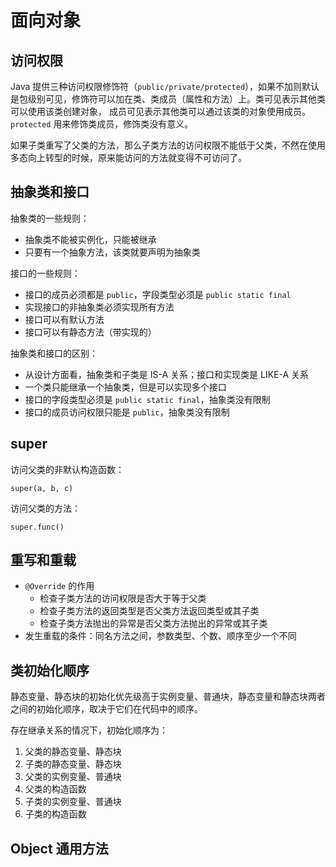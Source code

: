 # 面向对象

## 访问权限

Java 提供三种访问权限修饰符（`public/private/protected`），如果不加则默认是包级别可见，修饰符可以加在类、类成员（属性和方法）上。类可见表示其他类可以使用该类创建对象，
成员可见表示其他类可以通过该类的对象使用成员。`protected` 用来修饰类成员，修饰类没有意义。

如果子类重写了父类的方法，那么子类方法的访问权限不能低于父类，不然在使用多态向上转型的时候，原来能访问的方法就变得不可访问了。

## 抽象类和接口

抽象类的一些规则：

- 抽象类不能被实例化，只能被继承
- 只要有一个抽象方法，该类就要声明为抽象类

接口的一些规则：

- 接口的成员必须都是 `public`，字段类型必须是 `public static final`
- 实现接口的非抽象类必须实现所有方法
- 接口可以有默认方法
- 接口可以有静态方法（带实现的）

抽象类和接口的区别：

- 从设计方面看，抽象类和子类是 IS-A 关系；接口和实现类是 LIKE-A 关系
- 一个类只能继承一个抽象类，但是可以实现多个接口
- 接口的字段类型必须是 `public static final`，抽象类没有限制
- 接口的成员访问权限只能是 `public`，抽象类没有限制

## super

访问父类的非默认构造函数：

```
super(a, b, c)
```

访问父类的方法：

```
super.func()
```

## 重写和重载

- `@Override` 的作用
    - 检查子类方法的访问权限是否大于等于父类
    - 检查子类方法的返回类型是否父类方法返回类型或其子类
    - 检查子类方法抛出的异常是否父类方法抛出的异常或其子类
- 发生重载的条件：同名方法之间，参数类型、个数、顺序至少一个不同

## 类初始化顺序

静态变量、静态块的初始化优先级高于实例变量、普通块，静态变量和静态块两者之间的初始化顺序，取决于它们在代码中的顺序。

存在继承关系的情况下，初始化顺序为：

1. 父类的静态变量、静态块
2. 子类的静态变量、静态块
3. 父类的实例变量、普通块
4. 父类的构造函数
5. 子类的实例变量、普通块
6. 子类的构造函数

## Object 通用方法